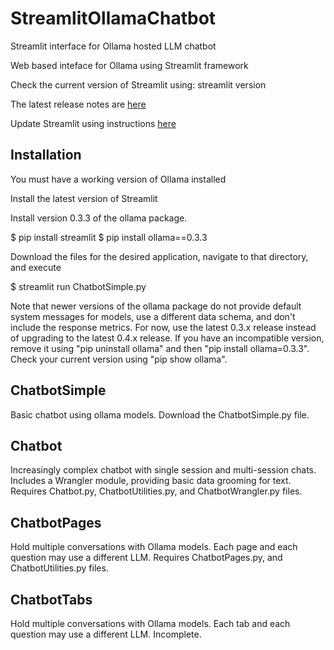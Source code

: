 # StreamlitOllamaChatbot

Streamlit interface for Ollama hosted LLM chatbot

Web based inteface for Ollama using Streamlit framework

Check the current version of Streamlit using: streamlit version

The latest release notes are [here](https://docs.streamlit.io/develop/quick-reference/release-notes)

Update Streamlit using instructions [here](https://docs.streamlit.io/knowledge-base/using-streamlit/how-upgrade-latest-version-streamlit)

## Installation

You must have a working version of Ollama installed

Install the latest version of Streamlit

Install version 0.3.3 of the ollama package.

$ pip install streamlit
$ pip install ollama==0.3.3

Download the files for the desired application, navigate to that directory, and execute

$ streamlit run ChatbotSimple.py

Note that newer versions of the ollama package do not provide default system messages for models, use a different data schema, and don't include the response metrics. For now, use the latest 0.3.x release instead of upgrading to the latest 0.4.x release. If you have an incompatible version, remove it using "pip uninstall ollama" and then "pip install ollama=0.3.3". Check your current version using "pip show ollama".

## ChatbotSimple

Basic chatbot using ollama models. Download the ChatbotSimple.py file.

## Chatbot

Increasingly complex chatbot with single session and multi-session chats. Includes a Wrangler module, providing basic data grooming for text. Requires Chatbot.py, ChatbotUtilities.py, and ChatbotWrangler.py files.

## ChatbotPages

Hold multiple conversations with Ollama models. Each page and each question may use a different LLM. Requires ChatbotPages.py, and ChatbotUtilities.py files.

## ChatbotTabs

Hold multiple conversations with Ollama models. Each tab and each question may use a different LLM. Incomplete.
